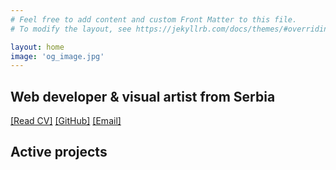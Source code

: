 ```yaml
---
# Feel free to add content and custom Front Matter to this file.
# To modify the layout, see https://jekyllrb.com/docs/themes/#overriding-theme-defaults

layout: home
image: 'og_image.jpg'
---
```


## Web developer & visual artist from Serbia

[[Read CV]](/cv)
[[GitHub]](https://www.github.com/emilosman)
[[Email]](mailto:emilosmanbegovic@gmail.com)

## Active projects
